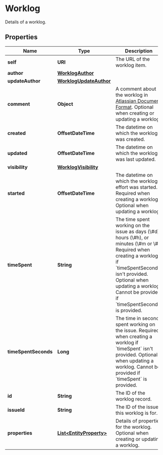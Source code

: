 

# Worklog

Details of a worklog.

## Properties

| Name | Type | Description | Notes |
|------------ | ------------- | ------------- | -------------|
|**self** | **URI** | The URL of the worklog item. |  [optional] [readonly] |
|**author** | [**WorklogAuthor**](WorklogAuthor.md) |  |  [optional] |
|**updateAuthor** | [**WorklogUpdateAuthor**](WorklogUpdateAuthor.md) |  |  [optional] |
|**comment** | **Object** | A comment about the worklog in [Atlassian Document Format](https://developer.atlassian.com/cloud/jira/platform/apis/document/structure/). Optional when creating or updating a worklog. |  [optional] |
|**created** | **OffsetDateTime** | The datetime on which the worklog was created. |  [optional] [readonly] |
|**updated** | **OffsetDateTime** | The datetime on which the worklog was last updated. |  [optional] [readonly] |
|**visibility** | [**WorklogVisibility**](WorklogVisibility.md) |  |  [optional] |
|**started** | **OffsetDateTime** | The datetime on which the worklog effort was started. Required when creating a worklog. Optional when updating a worklog. |  [optional] |
|**timeSpent** | **String** | The time spent working on the issue as days (\\#d), hours (\\#h), or minutes (\\#m or \\#). Required when creating a worklog if &#x60;timeSpentSeconds&#x60; isn&#39;t provided. Optional when updating a worklog. Cannot be provided if &#x60;timeSpentSecond&#x60; is provided. |  [optional] |
|**timeSpentSeconds** | **Long** | The time in seconds spent working on the issue. Required when creating a worklog if &#x60;timeSpent&#x60; isn&#39;t provided. Optional when updating a worklog. Cannot be provided if &#x60;timeSpent&#x60; is provided. |  [optional] |
|**id** | **String** | The ID of the worklog record. |  [optional] [readonly] |
|**issueId** | **String** | The ID of the issue this worklog is for. |  [optional] [readonly] |
|**properties** | [**List&lt;EntityProperty&gt;**](EntityProperty.md) | Details of properties for the worklog. Optional when creating or updating a worklog. |  [optional] |



